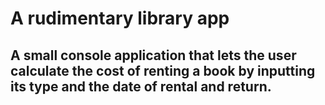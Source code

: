 # A rudimentary library app

## A small console application that lets the user calculate the cost of renting a book by inputting its type and the date of rental and return.
